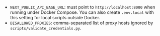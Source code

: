 - `NEXT_PUBLIC_API_BASE_URL`: must point to `http://localhost:8000` when running under Docker Compose.
  You can also create `.env.local` with this setting for local scripts outside Docker.
- `DISALLOWED_PROXIES`: comma-separated list of proxy hosts ignored by `scripts/validate_credentials.py`.
